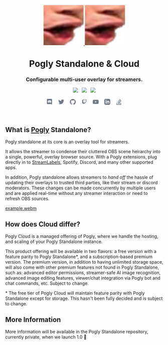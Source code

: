 <p align="center">
    <a href="https://pogly.gg#gh-dark-mode-only" target="_blank">
	<img width="128" src="https://github.com/PoglyApp/.github/blob/main/profile/images/dark/Pog.png" alt="Pogly Logo">
    </a>
    <a href="https://pogly.gg#gh-light-mode-only" target="_blank">
	<img width="128" src="https://github.com/PoglyApp/.github/blob/main/profile/images/light/Pog.png" alt="Pogly Logo">
    </a>
</p>
<p align="center">
    <h1 align="center">
        <b>Pogly</b> Standalone & Cloud
    </h1>
    <h3 align="center">
        Configurable multi-user overlay for streamers.
    </h3>
</p>

<p align="center">
    <!-- <a href="https://github.com/PoglyApp/pogly-standalone"><img src="https://img.shields.io/github/v/release/PoglyApp/pogly-standalone?color=%23ff00a0&include_prereleases&label=version&sort=semver&style=flat-square"></a>
    &nbsp; -->
    <a href="https://github.com/microsoft/TypeScript"><img src="https://img.shields.io/badge/built_with-TypeScript-2F74C0.svg?style=flat-square"></a>
    &nbsp;
    <a href="https://github.com/PoglyApp/pogly-standalone"><img src="https://img.shields.io/badge/built_with-CSharp-6C287D.svg?style=flat-square"></a>
    &nbsp;
    <a href="https://github.com/clockworklabs/spacetimedb"><img src="https://img.shields.io/badge/powered_by-SpacetimeDB-000000.svg?style=flat-square"></a>
</p>

<p align="center">
    <a href="#"><img height="25" src="https://github.com/PoglyApp/.github/blob/main/profile/images/social/discord.svg" alt="Discord"></a>
    &nbsp;
    <a href="#"><img height="25" src="https://github.com/PoglyApp/.github/blob/main/profile/images/social/twitter.svg" alt="Twitter"></a>
    &nbsp;
    <a href="https://github.com/PoglyApp/pogly-standalone"><img height="25" src="https://github.com/PoglyApp/.github/blob/main/profile/images/social/github.svg" alt="Github"></a>
    &nbsp;
    <a href="#"><img height="25" src="https://github.com/PoglyApp/.github/blob/main/profile/images/social/twitch.svg" alt="Twitch"></a>
    &nbsp;
    <a href="#"><img height="25" src="https://github.com/PoglyApp/.github/blob/main/profile/images/social/youtube.svg" alt="YouTube"></a>
    &nbsp;
    <a href="#"><img height="25" src="https://github.com/PoglyApp/.github/blob/main/profile/images/social/linkedin.svg" alt="LinkedIn"></a>
    &nbsp;
    <a href="https://stackoverflow.com/questions/tagged/poglygg"><img height="25" src="https://github.com/PoglyApp/.github/blob/main/profile/images/social/stackoverflow.svg" alt="StackOverflow"></a>
</p>

<br>

## What is [Pogly](https://pogly.gg) Standalone?

Pogly standalone at its core is an overlay tool for streamers.

It allows the streamer to condense their cluttered OBS scene heirarchy into a single, powerful, overlay browser source. With a Pogly extensions, plug directly in to [StreamLabels](https://streamlabs.com/desktop-widgets/stream-labels), Spotify, Discord, and many other supported apps.

In addition, Pogly standalone allows streamers to *hand off* the hassle of updating their overlays to trusted third parties, like their stream or discord moderators. These changes can be made concurrently by multiple users and are applied real-time without any streamer interaction or need to refresh OBS sources.

[example.webm](https://github.com/PoglyApp/.github/assets/36650721/5447c9fc-f63a-4264-b953-f9ac6372f70f)

## How does Cloud differ?

Pogly Cloud is a managed offering of Pogly, where we handle the hosting, and scaling of your Pogly Standalone instance.

This product offering will be available in two flavors: a free version with a feature parity to Pogly Standalone*, and a subscription-based premium version. The premium version, in addition to having unlimited storage space, will also come with other premium features not found in Pogly Standalone, such as: advanced editor permissions, streamer-safe AI image recognition, advanced image editing features, viewer/chat integration via Pogly bot and chat commands, etc. Subject to change.

\* The free tier of Pogly Cloud will maintain feature parity with Pogly Standalone except for storage. This hasn't been fully decided and is subject to change.

## More Information

More information will be available in the Pogly Standalone repository, currently private, when we launch 1.0 🎉
